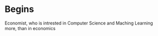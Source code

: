 # Begins

Economist, who is intrested in Computer Science and Maching Learning more, than in economics
